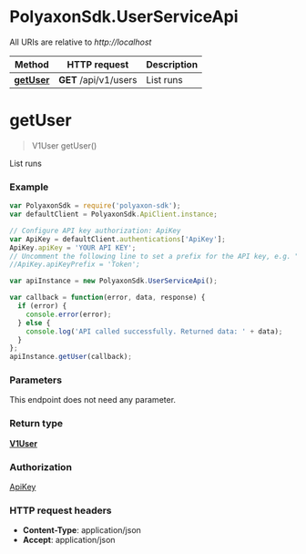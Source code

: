 # PolyaxonSdk.UserServiceApi

All URIs are relative to *http://localhost*

Method | HTTP request | Description
------------- | ------------- | -------------
[**getUser**](UserServiceApi.md#getUser) | **GET** /api/v1/users | List runs


<a name="getUser"></a>
# **getUser**
> V1User getUser()

List runs

### Example
```javascript
var PolyaxonSdk = require('polyaxon-sdk');
var defaultClient = PolyaxonSdk.ApiClient.instance;

// Configure API key authorization: ApiKey
var ApiKey = defaultClient.authentications['ApiKey'];
ApiKey.apiKey = 'YOUR API KEY';
// Uncomment the following line to set a prefix for the API key, e.g. "Token" (defaults to null)
//ApiKey.apiKeyPrefix = 'Token';

var apiInstance = new PolyaxonSdk.UserServiceApi();

var callback = function(error, data, response) {
  if (error) {
    console.error(error);
  } else {
    console.log('API called successfully. Returned data: ' + data);
  }
};
apiInstance.getUser(callback);
```

### Parameters
This endpoint does not need any parameter.

### Return type

[**V1User**](V1User.md)

### Authorization

[ApiKey](../README.md#ApiKey)

### HTTP request headers

 - **Content-Type**: application/json
 - **Accept**: application/json

